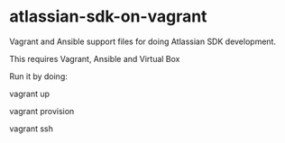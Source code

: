 # atlassian-sdk-on-vagrant
Vagrant and Ansible support files for doing Atlassian SDK development.

This requires Vagrant, Ansible and Virtual Box

Run it by doing:

vagrant up

vagrant provision

vagrant ssh
